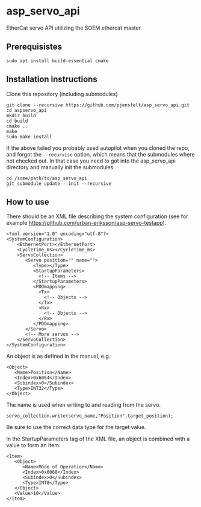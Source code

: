 # asp_servo_api
EtherCat servo API utilizing the SOEM ethercat master

## Prerequisistes

`sudo apt install build-essential cmake`

## Installation instructions

Clone this repository (including submodules)

```
git clone --recursive https://github.com/pjensfelt/asp_servo_api.git
cd aspservo_api
mkdir build
cd build
cmake ..
make
sudo make install
```

If the above failed you probably used autopilot when you cloned the repo, and forgot the `--recurvise` option, which means that the submodules where not checked out. In that case you need to got into the asp_servo_api directory and manually init the submodules

```
cd /some/path/to/asp_servo_api
git submodule update --init --recursive
```

## How to use

There should be an XML file describing the system configuration (see for example https://github.com/urban-eriksson/asp-servo-testapp).

```
<?xml version="1.0" encoding="utf-8"?>
<SystemConfiguration>
    <EthernetPort></EthernetPort>
    <CycleTime_ms></CycleTime_ms>
    <ServoCollection>
       <Servo position="" name="">
          <Type></Type>
          <StartupParameters>
            <!-- Items -->                        
          </StartupParameters>
          <PDOmapping>
            <Tx>
              <!-- Objects -->
            </Tx>
            <Rx>
              <!-- Objects -->
            </Rx>
          </PDOmapping>
       </Servo>
       <!-- More servos -->
    </ServoCollection>
</SystemConfiguration>
```
An object is as defined in the manual, e.g.:

```
<Object>
   <Name>Position</Name>
   <Index>0x6064</Index>
   <Subindex>0</Subindex>
   <Type>INT32</Type>
</Object>
```

The name is used when writing to and reading from the servo.

`servo_collection.write(servo_name,"Position",target_position);`

Be sure to use the correct data type for the target value.


In the StartupParameters tag of the XML file, an object is combined with a value to form an Item:

```
<Item>
   <Object>
      <Name>Mode of Operation</Name>
      <Index>0x6060</Index>
      <Subindex>0</Subindex>
      <Type>INT8</Type>
   </Object>
   <Value>10</Value>
</Item>  
```  
